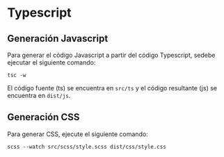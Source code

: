 # Typescript

## Generación Javascript

Para generar el código Javascript a partir del código Typescript, sedebe ejecutar el siguiente comando:

    tsc -w

El código fuente (ts) se encuentra en `src/ts` y el código resultante (js) se encuentra en `dist/js`.

## Generación CSS

Para generar CSS, ejecute el siguiente comando:

    scss --watch src/scss/style.scss dist/css/style.css












